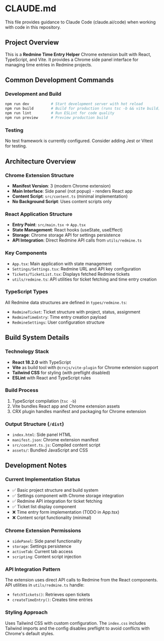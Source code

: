 # CLAUDE.md

This file provides guidance to Claude Code (claude.ai/code) when working with code in this repository.

## Project Overview
This is a **Redmine Time Entry Helper** Chrome extension built with React, TypeScript, and Vite. It provides a Chrome side panel interface for managing time entries in Redmine projects.

## Common Development Commands

### Development and Build
```bash
npm run dev          # Start development server with hot reload
npm run build        # Build for production (runs tsc -b && vite build)
npm run lint         # Run ESLint for code quality
npm run preview      # Preview production build
```

### Testing
No test framework is currently configured. Consider adding Jest or Vitest for testing.

## Architecture Overview

### Chrome Extension Structure
- **Manifest Version**: 3 (modern Chrome extension)
- **Main Interface**: Side panel (not popup) - renders React app
- **Content Script**: `src/content.ts` (minimal implementation)
- **No Background Script**: Uses content scripts only

### React Application Structure
- **Entry Point**: `src/main.tsx` → `App.tsx`
- **State Management**: React hooks (useState, useEffect)
- **Storage**: Chrome storage API for settings persistence
- **API Integration**: Direct Redmine API calls from `utils/redmine.ts`

### Key Components
- `App.tsx`: Main application with state management
- `Settings/Settings.tsx`: Redmine URL and API key configuration
- `Tickets/TicketList.tsx`: Displays fetched Redmine tickets
- `utils/redmine.ts`: API utilities for ticket fetching and time entry creation

### TypeScript Types
All Redmine data structures are defined in `types/redmine.ts`:
- `RedmineTicket`: Ticket structure with project, status, assignment
- `RedmineTimeEntry`: Time entry creation payload
- `RedmineSettings`: User configuration structure

## Build System Details

### Technology Stack
- **React 18.2.0** with TypeScript
- **Vite** as build tool with `@crxjs/vite-plugin` for Chrome extension support
- **Tailwind CSS** for styling (with preflight disabled)
- **ESLint** with React and TypeScript rules

### Build Process
1. TypeScript compilation (`tsc -b`)
2. Vite bundles React app and Chrome extension assets
3. CRX plugin handles manifest and packaging for Chrome extension

### Output Structure (`/dist`)
- `index.html`: Side panel HTML
- `manifest.json`: Chrome extension manifest
- `src/content.ts.js`: Compiled content script
- `assets/`: Bundled JavaScript and CSS

## Development Notes

### Current Implementation Status
- ✅ Basic project structure and build system
- ✅ Settings component with Chrome storage integration
- ✅ Redmine API integration for ticket fetching
- ✅ Ticket list display component
- ❌ Time entry form implementation (TODO in App.tsx)
- ❌ Content script functionality (minimal)

### Chrome Extension Permissions
- `sidePanel`: Side panel functionality
- `storage`: Settings persistence
- `activeTab`: Current tab access
- `scripting`: Content script injection

### API Integration Pattern
The extension uses direct API calls to Redmine from the React components. API utilities in `utils/redmine.ts` handle:
- `fetchTickets()`: Retrieves open tickets
- `createTimeEntry()`: Creates time entries

### Styling Approach
Uses Tailwind CSS with custom configuration. The `index.css` includes Tailwind imports and the config disables preflight to avoid conflicts with Chrome's default styles.